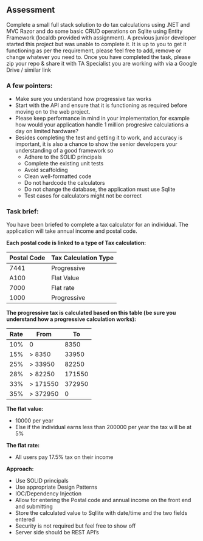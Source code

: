 ﻿## Assessment

Complete a small full stack solution to do tax calculations using .NET and MVC Razor and do some basic CRUD
operations on Sqlite using Entity Framework (localdb provided with assignment).
A previous junior developer started this project but was unable to complete it.
It is up to you to get it functioning as per the requirement, please feel free to add, remove or change whatever you need to.
Once you have completed the task, please zip your repo & share it with TA Specialist you are working with via a Google Drive / similar link

### A few pointers:

* Make sure you understand how progressive tax works
* Start with the API and ensure that it is functioning as required before moving on to the web project.
* Please keep performance in mind in your implementation,for example how would your application handle 1 million progresive calculations a day on limited hardware?
* Besides completing the test and getting it to work, and accuracy is important, it is also a chance to show the senior developers your understanding of a good framework so
  * Adhere to the SOLID principals
  * Complete the existing unit tests
  * Avoid scaffolding
  * Clean well-formatted code
  * Do not hardcode the calculators
  * Do not change the database, the application must use Sqlite
  * Test cases for calculators might not be correct

### Task brief:

You have been briefed to complete a tax calculator for an individual. The application will take annual income and postal code.

**Each postal code is linked to a type of Tax calculation:**

| Postal Code | Tax Calculation Type |
|-------------|----------------------|
| 7441        | Progressive          |
| A100        | Flat Value           |
| 7000        | Flat rate            |
| 1000        | Progressive          |

**The progressive tax is calculated based on this table (be sure you understand how a progressive calculation works):**

| Rate | From      | To     | 
|------|-----------|--------|
| 10%  | 0         | 8350   |
| 15%  | \> 8350      | 33950  |    
| 25%  | \> 33950     | 82250  |                      
| 28%  | \> 82250     | 171550 |  
| 33%  | \> 171550    | 372950 | 
| 35%  | \> 372950 | 0      |


**The flat value:**
* 10000 per year
* Else if the individual earns less than 200000 per year the tax will be at 5%

**The flat rate:**
* All users pay 17.5% tax on their income

**Approach:**
* Use SOLID principals
* Use appropriate Design Patterns
* IOC/Dependency Injection
* Allow for entering the Postal code and annual income on the front end and submitting
* Store the calculated value to Sqllite with date/time and the two fields entered
* Security is not required but feel free to show off
* Server side should be REST API’s